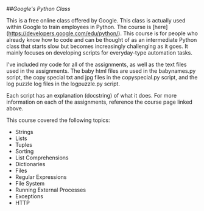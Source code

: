 ##_Google's Python Class_

This is a free online class offered by Google. This class is actually used within Google to train employees in Python. The course is [here] (https://developers.google.com/edu/python/). This course is for people who already know how to code and can be thought of as an intermediate Python class that starts slow but becomes increasingly challenging as it goes. It mainly focuses on developing scripts for everyday-type automation tasks. 

I've included my code for all of the assignments, as well as the text files used in the assignments. The baby html files are used in the babynames.py script, the copy special txt and jpg files in the copyspecial.py script, and the log puzzle log files in the logpuzzle.py script. 

Each script has an explanation (docstring) of what it does. For more information on each of the assignments, reference the course page linked above.

This course covered the following topics:  
* Strings  
* Lists  
* Tuples  
* Sorting  
* List Comprehensions  
* Dictionaries  
* Files  
* Regular Expressions  
* File System  
* Running External Processes  
* Exceptions  
* HTTP